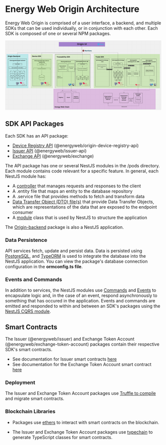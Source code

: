 # Energy Web Origin Architecture
Energy Web Origin is comprised of a user interface, a backend, and multiple SDKs that can be used individually, or in conjunction with each other. Each SDK is composed of one or several NPM packages. 

![origin-architecture](./images/panels/origin-architecture.png)

## SDK API Packages
Each SDK has an API package:  

- [Device Registry API](./device-registry/device-registry-api.md) (@energyweb/origin-device-registry-api)
- [Issuer API](./traceability/packages/issuer-api.md) (@energyweb/issuer-api)
- [Exchange API](./trade/exchange.md) (@energyweb/exchange)  

The API package has one or several NestJS modules in the /pods directory. Each module contains code relevant for a specific feature. In general, each NestJS module has:  

+ A [controller](https://docs.nestjs.com/controllers) that manages requests and responses to the client
+ A .entity file that maps an entity to the database repository
+ A .service file that provides methods to fetch and transform data
+ [Data Transfer Object (DTO) file(s)](https://docs.nestjs.com/controllers#request-payloads) that provide Data Transfer Objects, which are representations of the data that are exposed to the endpoint consumer  
+ A [module](https://docs.nestjs.com/modules) class that is used by NestJS to structure the application 

The [Origin-backend](./backend.md) package is also a NestJS application.

### Data Persistence
API services fetch, update and persist data. Data is persisted using [PostgreSQL](https://www.postgresql.org/), and [TypeORM](https://typeorm.io/#/) is used to integrate the database into the NestJS application. You can view the package's database connection configuration in the **ormconfig.ts file**. 

### Events and Commands
In addition to services, the NestJS modules use [Commands](https://docs.nestjs.com/recipes/cqrs#commands) and [Events](https://docs.nestjs.com/recipes/cqrs#events) to encapsulate logic and, in the case of an event, respond asynchronously to something that has occured in the application. Events and commands are emitted and responded to within and between an SDK's packages using the [NestJS CQRS module](https://docs.nestjs.com/recipes/cqrs). 


## Smart Contracts
The Issuer (@energyweb/issuer) and Exchange Token Account (@energyweb/exchange-token-account) packages contain their respective SDK's smart contracts. 

- See documentation for Issuer smart contracts [here](./traceability/contracts/Issuer.md#smart-contracts)
- See documentation for the Exchange Token Account smart contract [here](./trade/exchange-token-account.md)

### Deployment
The Issuer and Exchange Token Account packages use [Truffle to compile](https://trufflesuite.com/docs/truffle/getting-started/compiling-contracts.html) and migrate smart contracts. 

### Blockchain Libraries
- Packages use [ethers](https://docs.ethers.io/v5/) to interact with smart contracts on the blockchain.  

- The Issuer and Exchange Token Account packages use [typechain](https://github.com/dethcrypto/TypeChain#readme) to generate TypeScript classes for smart contracts.


